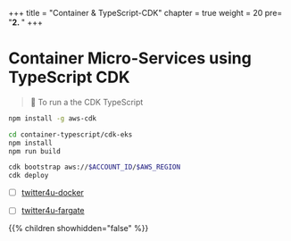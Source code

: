+++
title = "Container & TypeScript-CDK"
chapter = true
weight = 20
pre= "<b>2. </b>"
+++

# Container Micro-Services using TypeScript CDK

> 🎯 To run a the CDK TypeScript

```bash
npm install -g aws-cdk

cd container-typescript/cdk-eks
npm install
npm run build

cdk bootstrap aws://$ACCOUNT_ID/$AWS_REGION
cdk deploy
```


* [ ] [twitter4u-docker](https://github.com/nnthanh101/modern-apps/tree/master/CDK-TypeScript-Node/twitter4u-docker)
* [ ] [twitter4u-fargate](https://github.com/nnthanh101/modern-apps/tree/master/CDK-TypeScript-Node/twitter4u-fargate)


{{% children showhidden="false" %}}